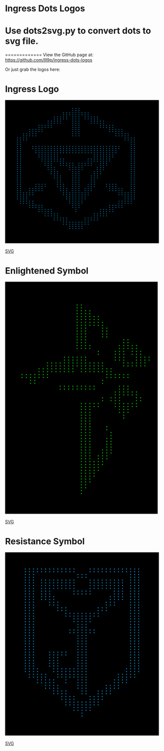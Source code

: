 Ingress Dots Logos
=============
# Use dots2svg.py to convert dots to svg file.

=============
View the GitHub page at: https://github.com/lll9p/ingress-dots-logos

Or just grab the logos here:

# Ingress Logo
![Ingress](https://raw.githubusercontent.com/lll9p/ingress-dots-logos/master/Ingress.png)

[SVG](https://raw.githubusercontent.com/lll9p/ingress-dots-logos/master/Ingress.svg)

# Enlightened Symbol
![Enlightened](https://raw.githubusercontent.com/lll9p/ingress-dots-logos/master/Enlightened.png)

[SVG](https://raw.githubusercontent.com/lll9p/ingress-dots-logos/master/Enlightened.svg)

# Resistance Symbol
![Resistance](https://raw.githubusercontent.com/lll9p/ingress-dots-logos/master/Resistance.png)

[SVG](https://raw.githubusercontent.com/lll9p/ingress-dots-logos/master/Resistance.svg)

